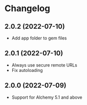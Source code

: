 # Changelog

## 2.0.2 (2022-07-10)

- Add app folder to gem files

## 2.0.1 (2022-07-10)

- Always use secure remote URLs
- Fix autoloading

## 2.0.0 (2022-07-09)

- Support for Alchemy 5.1 and above
